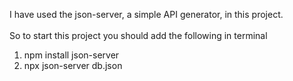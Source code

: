 I have used the json-server, a simple API generator, in this project. <br/> <br/>
So to start this project you should add the following in terminal
1. npm install json-server
2. npx json-server db.json
